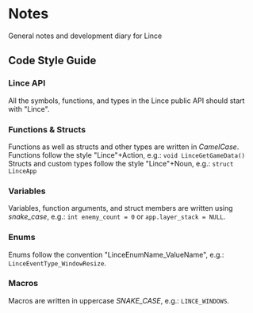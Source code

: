 # Notes
General notes and development diary for Lince

## Code Style Guide

### Lince API
All the symbols, functions, and types in the Lince public API should start with "Lince".

### Functions & Structs
Functions as well as structs and other types are written in *CamelCase*. Functions follow the style "Lince"+Action, e.g.: `void LinceGetGameData()` Structs and custom types follow the style "Lince"+Noun, e.g.: `struct LinceApp`

### Variables
Variables, function arguments, and struct members are written using *snake\_case*, e.g.: `int enemy_count = 0` or `app.layer_stack = NULL`.

### Enums
Enums follow the convention "LinceEnumName\_ValueName", e.g.: `LinceEventType_WindowResize`.

### Macros
Macros are written in uppercase *SNAKE\_CASE*, e.g.: `LINCE_WINDOWS`.



